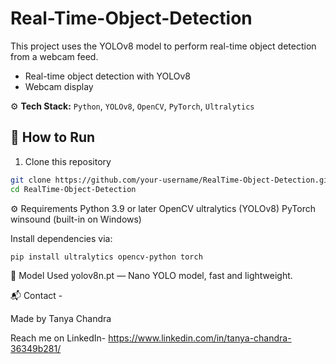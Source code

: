 # Real-Time-Object-Detection

This project uses the YOLOv8 model to perform real-time object detection from a webcam feed. 

- Real-time object detection with YOLOv8
- Webcam display



⚙️ **Tech Stack:**
`Python`, `YOLOv8`, `OpenCV`, `PyTorch`, `Ultralytics`


## 🚀 How to Run

1. Clone this repository  
```bash
git clone https://github.com/your-username/RealTime-Object-Detection.git
cd RealTime-Object-Detection
```


⚙️ Requirements
Python 3.9 or later
OpenCV
ultralytics (YOLOv8)
PyTorch
winsound (built-in on Windows)


Install dependencies via:
```bash
pip install ultralytics opencv-python torch
```


🧠 Model Used
yolov8n.pt — Nano YOLO model, fast and lightweight.


📬 Contact - 

Made by Tanya Chandra

Reach me on LinkedIn- https://www.linkedin.com/in/tanya-chandra-36349b281/
